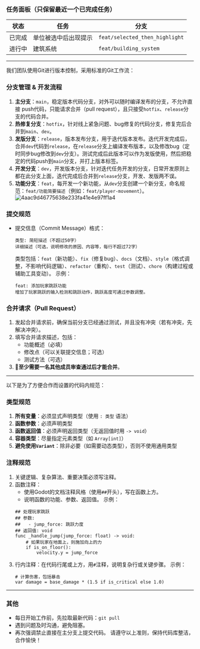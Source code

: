 ### 任务面板（只保留最近一个已完成任务）
| 状态 | 任务 | 分支 |
| --- | --- | --- |
| 已完成 | 单位被选中后出现提示 | `feat/selected_then_highlight` |
| 进行中 | 建筑系统 | `feat/building_system` |
---
我们团队使用Git进行版本控制，采用标准的Git工作流：
### 分支管理 & 开发流程
1. **主分支**：`main`，稳定版本代码分支，对外可以随时编译发布的分支，不允许直接  push代码，只能请求合并（pull request），且只接受`hotfix`、`release`分支的代码合并。
2. **热修复分支**：`hotfix`，针对线上紧急问题、bug修复的代码分支，修复完后合并到`main`、`dev`。
3. **发版分支**：`release`，版本发布分支，用于迭代版本发布。迭代开发完成后，合并`dev`代码到`release`，在`release`分支上编译发布版本，以及修改bug（定时同步bug修改到`dev`分支）。测试完成后此版本可以作为发版使用，然后把稳定的代码push到`main`分支，并打上版本标签。
4. **开发分支**：`dev`，开发版本分支，针对迭代任务开发的分支，日常开发原则上都在此分支上面，迭代完成后合并到`release`分支，开发、发版两不误。
5. **功能分支**：`feat`，每开发一个新功能，从`dev`分支创建一个新分支，命名规范：`feat/功能简要描述`（例如：`feat/player-movement`）。
![4aac9d46775638e233fa41e4e97ff1a4](https://github.com/user-attachments/assets/263cdbc7-d3d3-4d81-a8df-942e857ad18b)
### 提交规范
- 提交信息（Commit Message）格式：
  ```
  类型: 简短描述（不超过50字）
  详细描述（可选，说明修改的原因、内容等，每行不超过72字）
  ```
  类型包括：`feat`（新功能）、`fix`（修复bug）、`docs`（文档）、`style`（格式调整，不影响代码逻辑）、`refactor`（重构）、`test`（测试）、`chore`（构建过程或辅助工具变动）。
  示例：
  ```
  feat: 添加玩家跳跃功能
  增加了玩家跳跃的输入检测和跳跃动作，跳跃高度可通过参数调整。
  ```
### 合并请求（Pull Request）
1. 发起合并请求前，确保当前分支已经通过测试，并且没有冲突（若有冲突，先解决冲突）。
2. 填写合并请求描述，包括：
   - 功能概述（必填）
   - 修改点（可以关联提交信息；可选）
   - 测试方法（可选）
3. **📌至少需要一名其他成员审查通过后才能合并**。
---
以下是为了方便合作而设置的代码内规范：
### 类型规范
1. **所有变量**：必须显式声明类型（使用 `: 类型` 语法）
2. **函数参数**：必须声明类型
3. **函数返回值**：必须声明返回类型（无返回值时用 `-> void`）
4. **容器类型**：尽量指定元素类型（如 `Array[int]`）
5. **避免使用`Variant`**：除非必要（如需要动态类型），否则不使用通用类型
### 注释规范
1. 关键逻辑、复杂算法、重要决策必须写注释。
2. 函数注释：
   - 使用Godot的文档注释风格（使用`##`开头），写在函数上方。
   - 说明函数的功能、参数、返回值。
   示例：
   ```gdscript
   ## 处理玩家跳跃
   ## 参数: 
   ##   - jump_force: 跳跃力度
   ## 返回值: void
   func _handle_jump(jump_force: float) -> void:
       # 如果玩家在地面上，则施加向上的力
       if is_on_floor():
           velocity.y = jump_force
   ```
3. 行内注释：在代码行尾或上方，用`#`注释，说明复杂行或关键步骤。
   示例：
   ```gdscript
   # 计算伤害，包括暴击
   var damage = base_damage * (1.5 if is_critical else 1.0)
   ```
---
### 其他
- 每日开始工作前，先拉取最新代码：`git pull`
- 遇到问题及时沟通，避免阻塞。
- 再次强调禁止直接在主分支上提交代码。
请遵守以上准则，保持代码库整洁，合作愉快！
